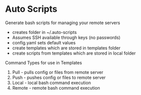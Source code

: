 # Auto Scripts

Generate bash scripts for managing your remote servers
* creates folder in ~/.auto-scripts
* Assumes SSH available through keys (no passwords)
* config.yaml sets default values
* create templates which are stored in templates folder
* create scripts from templates which are stored in local folder

Command Types for use in Templates
1. Pull - pulls config or files from remote server
2. Push - pushes config or files to remote server
3. Local - local bash command execution
4. Remote - remote bash command execution 


